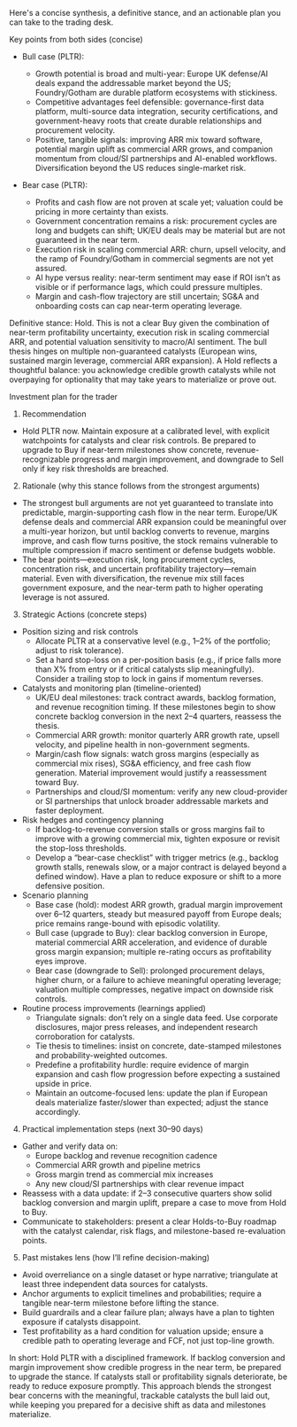 Here's a concise synthesis, a definitive stance, and an actionable plan you can take to the trading desk.

Key points from both sides (concise)

- Bull case (PLTR):
  - Growth potential is broad and multi-year: Europe UK defense/AI deals expand the addressable market beyond the US; Foundry/Gotham are durable platform ecosystems with stickiness.
  - Competitive advantages feel defensible: governance-first data platform, multi-source data integration, security certifications, and government-heavy roots that create durable relationships and procurement velocity.
  - Positive, tangible signals: improving ARR mix toward software, potential margin uplift as commercial ARR grows, and companion momentum from cloud/SI partnerships and AI-enabled workflows. Diversification beyond the US reduces single-market risk.

- Bear case (PLTR):
  - Profits and cash flow are not proven at scale yet; valuation could be pricing in more certainty than exists.
  - Government concentration remains a risk: procurement cycles are long and budgets can shift; UK/EU deals may be material but are not guaranteed in the near term.
  - Execution risk in scaling commercial ARR: churn, upsell velocity, and the ramp of Foundry/Gotham in commercial segments are not yet assured.
  - AI hype versus reality: near-term sentiment may ease if ROI isn’t as visible or if performance lags, which could pressure multiples.
  - Margin and cash-flow trajectory are still uncertain; SG&A and onboarding costs can cap near-term operating leverage.

Definitive stance: Hold. This is not a clear Buy given the combination of near-term profitability uncertainty, execution risk in scaling commercial ARR, and potential valuation sensitivity to macro/AI sentiment. The bull thesis hinges on multiple non-guaranteed catalysts (European wins, sustained margin leverage, commercial ARR expansion). A Hold reflects a thoughtful balance: you acknowledge credible growth catalysts while not overpaying for optionality that may take years to materialize or prove out.

Investment plan for the trader

1) Recommendation
- Hold PLTR now. Maintain exposure at a calibrated level, with explicit watchpoints for catalysts and clear risk controls. Be prepared to upgrade to Buy if near-term milestones show concrete, revenue-recognizable progress and margin improvement, and downgrade to Sell only if key risk thresholds are breached.

2) Rationale (why this stance follows from the strongest arguments)
- The strongest bull arguments are not yet guaranteed to translate into predictable, margin-supporting cash flow in the near term. Europe/UK defense deals and commercial ARR expansion could be meaningful over a multi-year horizon, but until backlog converts to revenue, margins improve, and cash flow turns positive, the stock remains vulnerable to multiple compression if macro sentiment or defense budgets wobble.
- The bear points—execution risk, long procurement cycles, concentration risk, and uncertain profitability trajectory—remain material. Even with diversification, the revenue mix still faces government exposure, and the near-term path to higher operating leverage is not assured.

3) Strategic Actions (concrete steps)
- Position sizing and risk controls
  - Allocate PLTR at a conservative level (e.g., 1–2% of the portfolio; adjust to risk tolerance).
  - Set a hard stop-loss on a per-position basis (e.g., if price falls more than X% from entry or if critical catalysts slip meaningfully). Consider a trailing stop to lock in gains if momentum reverses.
- Catalysts and monitoring plan (timeline-oriented)
  - UK/EU deal milestones: track contract awards, backlog formation, and revenue recognition timing. If these milestones begin to show concrete backlog conversion in the next 2–4 quarters, reassess the thesis.
  - Commercial ARR growth: monitor quarterly ARR growth rate, upsell velocity, and pipeline health in non-government segments.
  - Margin/cash flow signals: watch gross margins (especially as commercial mix rises), SG&A efficiency, and free cash flow generation. Material improvement would justify a reassessment toward Buy.
  - Partnerships and cloud/SI momentum: verify any new cloud-provider or SI partnerships that unlock broader addressable markets and faster deployment.
- Risk hedges and contingency planning
  - If backlog-to-revenue conversion stalls or gross margins fail to improve with a growing commercial mix, tighten exposure or revisit the stop-loss thresholds.
  - Develop a “bear-case checklist” with trigger metrics (e.g., backlog growth stalls, renewals slow, or a major contract is delayed beyond a defined window). Have a plan to reduce exposure or shift to a more defensive position.
- Scenario planning
  - Base case (hold): modest ARR growth, gradual margin improvement over 6–12 quarters, steady but measured payoff from Europe deals; price remains range-bound with episodic volatility.
  - Bull case (upgrade to Buy): clear backlog conversion in Europe, material commercial ARR acceleration, and evidence of durable gross margin expansion; multiple re-rating occurs as profitability eyes improve.
  - Bear case (downgrade to Sell): prolonged procurement delays, higher churn, or a failure to achieve meaningful operating leverage; valuation multiple compresses, negative impact on downside risk controls.
- Routine process improvements (learnings applied)
  - Triangulate signals: don’t rely on a single data feed. Use corporate disclosures, major press releases, and independent research corroboration for catalysts.
  - Tie thesis to timelines: insist on concrete, date-stamped milestones and probability-weighted outcomes.
  - Predefine a profitability hurdle: require evidence of margin expansion and cash flow progression before expecting a sustained upside in price.
  - Maintain an outcome-focused lens: update the plan if European deals materialize faster/slower than expected; adjust the stance accordingly.

4) Practical implementation steps (next 30–90 days)
- Gather and verify data on:
  - Europe backlog and revenue recognition cadence
  - Commercial ARR growth and pipeline metrics
  - Gross margin trend as commercial mix increases
  - Any new cloud/SI partnerships with clear revenue impact
- Reassess with a data update: if 2–3 consecutive quarters show solid backlog conversion and margin uplift, prepare a case to move from Hold to Buy.
- Communicate to stakeholders: present a clear Holds-to-Buy roadmap with the catalyst calendar, risk flags, and milestone-based re-evaluation points.

5) Past mistakes lens (how I’ll refine decision-making)
- Avoid overreliance on a single dataset or hype narrative; triangulate at least three independent data sources for catalysts.
- Anchor arguments to explicit timelines and probabilities; require a tangible near-term milestone before lifting the stance.
- Build guardrails and a clear failure plan; always have a plan to tighten exposure if catalysts disappoint.
- Test profitability as a hard condition for valuation upside; ensure a credible path to operating leverage and FCF, not just top-line growth.

In short: Hold PLTR with a disciplined framework. If backlog conversion and margin improvement show credible progress in the near term, be prepared to upgrade the stance. If catalysts stall or profitability signals deteriorate, be ready to reduce exposure promptly. This approach blends the strongest bear concerns with the meaningful, trackable catalysts the bull laid out, while keeping you prepared for a decisive shift as data and milestones materialize.